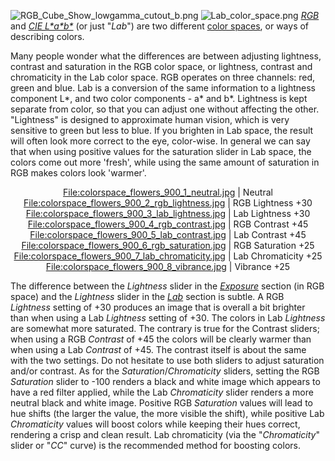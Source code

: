 ![](RGB_Cube_Show_lowgamma_cutout_b.png "RGB_Cube_Show_lowgamma_cutout_b.png")
![](Lab_color_space.png "Lab_color_space.png")
*[RGB](https://en.wikipedia.org/wiki/RGB_color_space)* and *[CIE
L\*a\*b\*](https://en.wikipedia.org/wiki/Lab_color_space)* (or just
"*Lab*") are two different [color
spaces](https://en.wikipedia.org/wiki/Color_space), or ways of
describing colors.

Many people wonder what the differences are between adjusting lightness,
contrast and saturation in the RGB color space, or lightness, contrast
and chromaticity in the Lab color space. RGB operates on three channels:
red, green and blue. Lab is a conversion of the same information to a
lightness component L\*, and two color components - a\* and b\*.
Lightness is kept separate from color, so that you can adjust one
without affecting the other. "Lightness" is designed to approximate
human vision, which is very sensitive to green but less to blue. If you
brighten in Lab space, the result will often look more correct to the
eye, color-wise. In general we can say that when using positive values
for the saturation slider in Lab space, the colors come out more
'fresh', while using the same amount of saturation in RGB makes colors
look 'warmer'.

<div align="center">

<File:colorspace_flowers_900_1_neutral.jpg> \| Neutral
<File:colorspace_flowers_900_2_rgb_lightness.jpg> \| RGB Lightness +30
<File:colorspace_flowers_900_3_lab_lightness.jpg> \| Lab Lightness +30
<File:colorspace_flowers_900_4_rgb_contrast.jpg> \| RGB Contrast +45
<File:colorspace_flowers_900_5_lab_contrast.jpg> \| Lab Contrast +45
<File:colorspace_flowers_900_6_rgb_saturation.jpg> \| RGB Saturation +25
<File:colorspace_flowers_900_7_lab_chromaticity.jpg> \| Lab Chromaticity
+25 <File:colorspace_flowers_900_8_vibrance.jpg> \| Vibrance +25

</div>

The difference between the *Lightness* slider in the
*[Exposure](Exposure "wikilink")* section (in RGB space) and the
*Lightness* slider in the *[Lab](Lab_Adjustments "wikilink")* section is
subtle. A RGB *Lightness* setting of +30 produces an image that is
overall a bit brighter than when using a Lab *Lightness* setting of +30.
The colors in Lab *Lightness* are somewhat more saturated. The contrary
is true for the Contrast sliders; when using a RGB *Contrast* of +45 the
colors will be clearly warmer than when using a Lab *Contrast* of +45.
The contrast itself is about the same with the two settings. Do not
hesitate to use both sliders to adjust saturation and/or contrast. As
for the *Saturation*/*Chromaticity* sliders, setting the RGB
*Saturation* slider to -100 renders a black and white image which
appears to have a red filter applied, while the Lab *Chromaticity*
slider renders a more neutral black and white image. Positive RGB
*Saturation* values will lead to hue shifts (the larger the value, the
more visible the shift), while positive Lab *Chromaticity* values will
boost colors while keeping their hues correct, rendering a crisp and
clean result. Lab chromaticity (via the "*Chromaticity*" slider or
"*CC*" curve) is the recommended method for boosting colors.